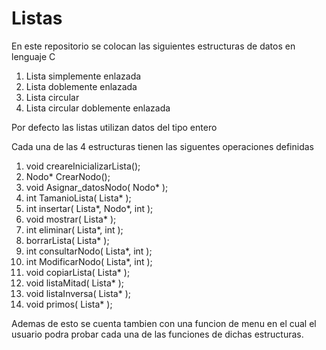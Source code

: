 # Listas
En este repositorio se colocan las siguientes estructuras de datos en lenguaje C
1. Lista simplemente enlazada
2. Lista doblemente enlazada
3. Lista circular 
4. Lista circular doblemente enlazada

Por defecto las listas utilizan datos del tipo entero

Cada una de las 4 estructuras tienen las siguentes operaciones definidas 
1. void creareInicializarLista(); 
2. Nodo* CrearNodo();
3. void Asignar_datosNodo( Nodo* );
4. int TamanioLista( Lista* );
5. int insertar( Lista*, Nodo*, int );
6. void mostrar( Lista* );
7. int eliminar( Lista*, int );
8. borrarLista( Lista* );
9. int consultarNodo( Lista*, int );
10. int ModificarNodo( Lista*, int );
11. void copiarLista( Lista* );
12. void listaMitad( Lista* );
13. void listaInversa( Lista* );
14. void primos( Lista* );

Ademas de esto se cuenta tambien con una funcion de menu en el cual el usuario podra probar cada una de las funciones de dichas estructuras. 
